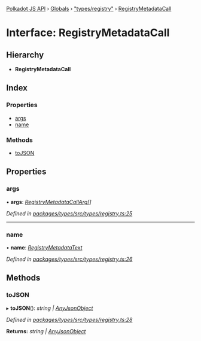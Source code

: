[Polkadot JS API](../README.md) › [Globals](../globals.md) › ["types/registry"](../modules/_types_registry_.md) › [RegistryMetadataCall](_types_registry_.registrymetadatacall.md)

# Interface: RegistryMetadataCall

## Hierarchy

* **RegistryMetadataCall**

## Index

### Properties

* [args](_types_registry_.registrymetadatacall.md#args)
* [name](_types_registry_.registrymetadatacall.md#name)

### Methods

* [toJSON](_types_registry_.registrymetadatacall.md#tojson)

## Properties

###  args

• **args**: *[RegistryMetadataCallArg](_types_registry_.registrymetadatacallarg.md)[]*

*Defined in [packages/types/src/types/registry.ts:25](https://github.com/jak-pan/api/blob/4ae9e7b2c0/packages/types/src/types/registry.ts#L25)*

___

###  name

• **name**: *[RegistryMetadataText](_types_registry_.registrymetadatatext.md)*

*Defined in [packages/types/src/types/registry.ts:26](https://github.com/jak-pan/api/blob/4ae9e7b2c0/packages/types/src/types/registry.ts#L26)*

## Methods

###  toJSON

▸ **toJSON**(): *string | [AnyJsonObject](_types_helpers_.anyjsonobject.md)*

*Defined in [packages/types/src/types/registry.ts:28](https://github.com/jak-pan/api/blob/4ae9e7b2c0/packages/types/src/types/registry.ts#L28)*

**Returns:** *string | [AnyJsonObject](_types_helpers_.anyjsonobject.md)*
